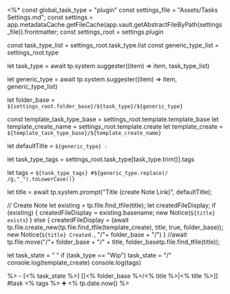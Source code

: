 <%*
const global_task_type = "plugin"
const settings_file = "Assets/Tasks Settings.md";
const settings = app.metadataCache.getFileCache(app.vault.getAbstractFileByPath(settings_file)).frontmatter;
const settings_root = settings.plugin

const task_type_list = settings_root.task_type.list
const generic_type_list = settings_root.type

let task_type = await tp.system.suggester((item) => item, task_type_list)

let generic_type = await tp.system.suggester((item) => item, generic_type_list)

let folder_base = `${settings_root.folder_base}/${task_type}/${generic_type}`

const template_task_type_base = settings_root.template.template_base
let template_create_name = settings_root.template.create
let template_create = `${template_task_type_base}/${template_create_name}`

let defaultTitle = `${generic_type} - `

let task_type_tags = settings_root.task_type[task_type.trim()].tags

let tags = `${task_type_tags} #${generic_type.replace(/ /g,"_").toLowerCase()}`

let title = await tp.system.prompt("Title (create Note Link)", defaultTitle);

// Create Note
let existing = tp.file.find_tfile(title);
let createdFileDisplay;
if (existing) {
  createdFileDisplay = existing.basename;
  new Notice(`${title} exists`)
} else {
  createdFileDisplay = (await tp.file.create_new(tp.file.find_tfile(template_create), title, true, folder_base));
  new Notice(`${title} Created.`, "/"+ folder_base + "/")
}
//await tp.file.move("/"+ folder_base + "/" + title, folder_basetp.file.find_tfile(title));

let task_state = " "
if (task_type == "Wip") task_state = "/"
console.log(template_create)
console.log(tags)

%>   - [<% task_state %>]  [[<% folder_base %>/<% title %>|<% title %>]]  #task  <% tags %>    ➕ <% tp.date.now() %> 